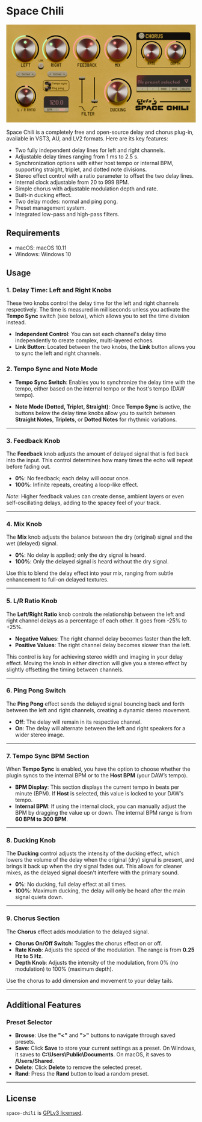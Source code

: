 # Space Chili

![space-chili-preview](preview.png)

Space Chili is a completely free and open-source delay and chorus plug-in, available in VST3, AU, and LV2 formats. Here are its key features:

- Two fully independent delay lines for left and right channels.
- Adjustable delay times ranging from 1 ms to 2.5 s.
- Synchronization options with either host tempo or internal BPM, supporting straight, triplet, and dotted note divisions.
- Stereo effect control with a ratio parameter to offset the two delay lines.
- Internal clock adjustable from 20 to 999 BPM.
- Simple chorus with adjustable modulation depth and rate.
- Built-in ducking effect.
- Two delay modes: normal and ping pong.
- Preset management system.
- Integrated low-pass and high-pass filters.

## Requirements

- macOS: macOS 10.11
- Windows: Windows 10

## Usage

### 1. **Delay Time: Left and Right Knobs**

These two knobs control the delay time for the left and right channels respectively. The time is measured in milliseconds unless you activate the **Tempo Sync** switch (see below), which allows you to set the time division instead.

- **Independent Control**: You can set each channel's delay time independently to create complex, multi-layered echoes. 
- **Link Button**: Located between the two knobs, the **Link** button allows you to sync the left and right channels.

### 2. **Tempo Sync and Note Mode**
- **Tempo Sync Switch**: Enables you to synchronize the delay time with the tempo, either based on the internal tempo or the host's tempo (DAW tempo).
  
- **Note Mode (Dotted, Triplet, Straight)**: Once **Tempo Sync** is active, the buttons below the delay time knobs allow you to switch between **Straight Notes**, **Triplets**, or **Dotted Notes** for rhythmic variations.

---

### 3. **Feedback Knob**
The **Feedback** knob adjusts the amount of delayed signal that is fed back into the input. This control determines how many times the echo will repeat before fading out.

- **0%**: No feedback; each delay will occur once.
- **100%**: Infinite repeats, creating a loop-like effect.

*Note*: Higher feedback values can create dense, ambient layers or even self-oscillating delays, adding to the spacey feel of your track.

---

### 4. **Mix Knob**
The **Mix** knob adjusts the balance between the dry (original) signal and the wet (delayed) signal.

- **0%**: No delay is applied; only the dry signal is heard.
- **100%**: Only the delayed signal is heard without the dry signal.

Use this to blend the delay effect into your mix, ranging from subtle enhancement to full-on delayed textures.

---

### 5. **L/R Ratio Knob**
The **Left/Right Ratio** knob controls the relationship between the left and right channel delays as a percentage of each other. It goes from -25% to +25%.

- **Negative Values**: The right channel delay becomes faster than the left.
- **Positive Values**: The right channel delay becomes slower than the left.

This control is key for achieving stereo width and imaging in your delay effect. Moving the knob in either direction will give you a stereo effect by slightly offsetting the timing between channels.

---

### 6. **Ping Pong Switch**
The **Ping Pong** effect sends the delayed signal bouncing back and forth between the left and right channels, creating a dynamic stereo movement.

- **Off**: The delay will remain in its respective channel.
- **On**: The delay will alternate between the left and right speakers for a wider stereo image.

---

### 7. **Tempo Sync BPM Section**
When **Tempo Sync** is enabled, you have the option to choose whether the plugin syncs to the internal BPM or to the **Host BPM** (your DAW’s tempo).

- **BPM Display**: This section displays the current tempo in beats per minute (BPM). If **Host** is selected, this value is locked to your DAW’s tempo. 
- **Internal BPM**: If using the internal clock, you can manually adjust the BPM by dragging the value up or down. The internal BPM range is from **60 BPM to 300 BPM**.

---

### 8. **Ducking Knob**
The **Ducking** control adjusts the intensity of the ducking effect, which lowers the volume of the delay when the original (dry) signal is present, and brings it back up when the dry signal fades out. This allows for cleaner mixes, as the delayed signal doesn't interfere with the primary sound.

- **0%**: No ducking, full delay effect at all times.
- **100%**: Maximum ducking, the delay will only be heard after the main signal quiets down.

---

### 9. **Chorus Section**
The **Chorus** effect adds modulation to the delayed signal.

- **Chorus On/Off Switch**: Toggles the chorus effect on or off.
- **Rate Knob**: Adjusts the speed of the modulation. The range is from **0.25 Hz to 5 Hz**.
- **Depth Knob**: Adjusts the intensity of the modulation, from 0% (no modulation) to 100% (maximum depth).

Use the chorus to add dimension and movement to your delay tails.

---

## Additional Features

### **Preset Selector**
- **Browse**: Use the **"<"** and **">"** buttons to navigate through saved presets. 
- **Save**: Click **Save** to store your current settings as a preset. On Windows, it saves to **C:\Users\Public\Documents**. On macOS, it saves to **/Users/Shared**.
- **Delete**: Click **Delete** to remove the selected preset.
- **Rand**: Press the **Rand** button to load a random preset.

---

## License

`space-chili` is [GPLv3 licensed](https://github.com/glafiro/space-chili/blob/main/LICENSE).
